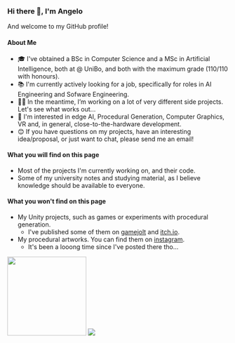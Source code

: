 ### Hi there 👋, I'm Angelo
And welcome to my GitHub profile!

#### About Me
- 🎓 I've obtained a BSc in Computer Science and a MSc in Artificial Intelligence, both at @ UniBo, and both with the maximum grade (110/110 with honours).
- 📚 I'm currently actively looking for a job, specifically for roles in AI Engineering and Sofware Engineering.
- 👨‍💻 In the meantime, I’m working on a lot of very different side projects. Let's see what works out...
- 💭 I'm interested in edge AI, Procedural Generation, Computer Graphics, VR and, in general, close-to-the-hardware development. 
- 😊 If you have questions on my projects, have an interesting idea/proposal, or just want to chat, please send me an email!

#### What you will find on this page
- Most of the projects I'm currently working on, and their code.
- Some of my university notes and studying material, as I believe knowledge should be available to everyone. 

#### What you won't find on this page
- My Unity projects, such as games or experiments with procedural generation. 
  - I've published some of them on [gamejolt](https://gamejolt.com/@unforeseen_creations) and [itch.io](https://unforeseen-creations.itch.io/). 
- My procedural artworks. You can find them on [instagram](https://www.instagram.com/unforeseen_creations/). 
  - It's been a looong time since I've posted there tho...  

<img height="180em" src="https://github-readme-stats.vercel.app/api?username=AngeloGalav&show_icons=true&hide_border=true&&count_private=true&include_all_commits=true&theme=radical" />
<img src="https://komarev.com/ghpvc/?username=AngeloGalav&style=plastic">
